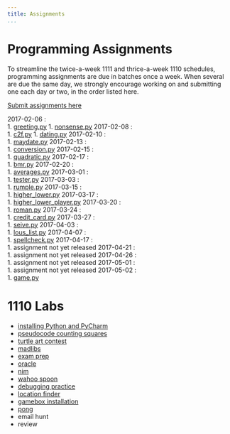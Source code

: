 ```yaml
---
title: Assignments
...
```


# Programming Assignments

To streamline the twice-a-week 1111 and thrice-a-week 1110 schedules,
programming assignments are due in batches once a week.
When several are due the same day, we strongly encourage working on and submitting one each day or two,
in the order listed here.

[Submit assignments here](https://archimedes.cs.virginia.edu/cs1110/)


2017-02-06 
:    
    1.  [greeting.py](w01-greeting.html)
    1.  [nonsense.py](w01-nonsense.html)
2017-02-08 
:    
    1.  [c2f.py](w01-c2f.html)
    1.  [dating.py](w01-dating.html)
2017-02-10 
:    
    1.  [maydate.py](w02-maydate.html)
2017-02-13 
:    
    1.  [conversion.py](w02-conversion.html)
2017-02-15 
:    
    1.  [quadratic.py](w02-quadratic.html)
2017-02-17 
:    
    1.  [bmr.py](w03-bmr.html)
2017-02-20 
:    
    1.  [averages.py](w03-averages.html)
2017-03-01 
:    
    1.  [tester.py](w04-tester.html)
2017-03-03 
:    
    1.  [rumple.py](w05-rumple.html)
2017-03-15 
:    
    1.  [higher_lower.py](w06-higher-lower.html)
2017-03-17 
:    
    1.  [higher_lower_player.py](w06-higher-lower2.html)
2017-03-20 
:    
    1.  [roman.py](w07-roman.html)
2017-03-24 
:    
    1.  [credit_card.py](w07-credit.html)
2017-03-27 
:    
    1.  [seive.py](w08-seive.html)
2017-04-03 
:    
    1.  [lous_list.py](w08-louslist.html)
2017-04-07 
:    
    1.  [spellcheck.py](w08-spellcheck.html)
2017-04-17 
:    
    1.  assignment not yet released
2017-04-21 
:    
    1.  assignment not yet released
2017-04-26 
:    
    1.  assignment not yet released
2017-05-01 
:    
    1.  assignment not yet released
2017-05-02 
:    
    1.  [game.py](project.html)


# 1110 Labs


-   [installing Python and PyCharm](lab01-installing.html)
-   [pseudocode counting squares](lab02-counting.html)
-   [turtle art contest](lab03-turtle.html)
-   [madlibs](lab04-madlib.html)
-   [exam prep](lab05-paper.html)
-   [oracle](lab06-magic.html)
-   [nim](lab07-nim.html)
-   [wahoo spoon](lab08-spoon.html)
-   [debugging practice](lab09-debug.html)
-   [location finder](lab10-wendys.html)
-   [gamebox installation](lab11-gamebox.html)
-   [pong](lab12-pong.html)
-   email hunt
-   review
